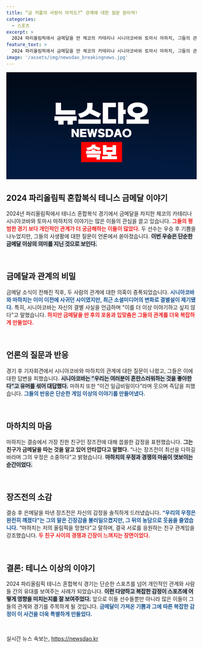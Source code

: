 ```yaml
---
title: “금 커플의 사랑이 아직도?” 관계에 대한 질문 쏟아져!
categories:
  - 스포츠
excerpt: >
  2024 파리올림픽에서 금메달을 딴 체코의 카테리나 시니아코바와 토마시 마하치, 그들의 관계에 대한 궁금증이 폭발했다! 과거 연인에서 지금은 ‘비밀’이 된 두 사람의 진짜 사연을 알아보자.
feature_text: >
  2024 파리올림픽에서 금메달을 딴 체코의 카테리나 시니아코바와 토마시 마하치, 그들의 관계에 대한 궁금증이 폭발했다! 과거 연인에서 지금은 ‘비밀’이 된 두 사람의 진짜 사연을 알아보자.
image: '/assets/img/newsdao_breakingnews.jpg'
---
```


<p><img src="/assets/img/newsdao_breakingnews.jpg" alt="bookingtag 속보" /></p>

<h2 data-ke-size="size26">2024 파리올림픽 혼합복식 테니스 금메달 이야기</h2>

<p>2024년 파리올림픽에서 테니스 혼합복식 경기에서 금메달을 차지한 체코의 카테리나 시니아코바와 토마시 마하치의 이야기는 많은 이들의 관심을 끌고 있습니다. <b><span style="color: #ee2323;">그들의 평범한 경기 보다 개인적인 관계가 더 궁금해하는 이들이 많았다.</span></b> 두 선수는 우승 후 기쁨을 나누었지만, 그들의 사생활에 대한 질문이 언론에서 쏟아졌습니다. <b><span style="background-color: #21538527;">이번 우승은 단순한 금메달 이상의 의미를 지닌 것으로 보인다.</span></b></p>

<p data-ke-size="size16">&nbsp;</p>

<h2 data-ke-size="size26">금메달과 관계의 비밀</h2>

<p>금메달 소식이 전해진 직후, 두 사람의 관계에 대한 의혹이 증폭되었습니다. <b><span style="color: #1a5490;">시니아코바와 마하치는 이미 이전에 사귀던 사이였지만, 최근 소셜미디어의 변화로 결별설이 제기됐다.</span></b> 특히, 시니아코바는 자신의 결별 사실을 언급하며 "이를 더 이상 이야기하고 싶지 않다"고 말했습니다. <b><span style="color: #ee2323;">하지만 금메달을 딴 후의 포옹과 입맞춤은 그들의 관계를 더욱 복잡하게 만들었다.</span></b></p>

<p data-ke-size="size16">&nbsp;</p>

<h2 data-ke-size="size26">언론의 질문과 반응</h2>

<p>경기 후 기자회견에서 시니아코바와 마하치의 관계에 대한 질문이 나왔고, 그들은 이에 대한 답변을 피했습니다. <b><span style="background-color: #21538527;">시니아코바는 "우리는 여러분이 혼란스러워하는 것을 좋아한다"고 유머를 섞어 대답했다.</span></b> 마하치 또한 “이건 일급비밀이다”라며 웃으며 즉답을 피했습니다. <b><span style="color: #1a5490;">그들의 반응은 단순한 게임 이상의 이야기를 만들어냈다.</span></b></p>

<p data-ke-size="size16">&nbsp;</p>

<h2 data-ke-size="size26">마하치의 마음</h2>

<p>마하치는 결승에서 가장 친한 친구인 장즈전에 대해 씁쓸한 감정을 표현했습니다. <b><span style="ee2323;">그는 친구가 금메달을 따는 것을 알고 있어 안타깝다고 말했다.</span></b> “나는 장즈전이 최선을 다하길 바라며 그의 우정은 소중하다”고 밝혔습니다. <b><span style="background-color: #21538527;">마하치의 우정과 경쟁의 마음이 엿보이는 순간이었다.</span></b> </p>

<p data-ke-size="size16">&nbsp;</p>

<h2 data-ke-size="size26">장즈전의 소감</h2>

<p>결승 후 은메달을 따낸 장즈전은 자신의 감정을 솔직하게 드러냈습니다. <b><span style="color: #1a5490;">“우리의 우정은 완전히 깨졌다”는 그의 말은 긴장감을 불러일으켰지만, 그 뒤의 농담으로 웃음을 줄였습니다.</span></b> “마하치는 저의 올림픽을 망쳤다”고 말하며, 결국 서로를 응원하는 친구 관계임을 강조했습니다. <b><span style="color: #ee2323;">두 친구 사이의 경쟁과 긴장이 느껴지는 장면이었다.</span></b> </p>

<p data-ke-size="size16">&nbsp;</p>

<h2 data-ke-size="size26">결론: 테니스 이상의 이야기</h2>

<p>2024 파리올림픽 테니스 혼합복식 경기는 단순한 스포츠를 넘어 개인적인 관계와 사람들 간의 유대를 보여주는 사례가 되었습니다. <b><span style="background-color: #21538527;">이런 다양하고 복잡한 감정이 스포츠에 어떻게 영향을 미치는지를 잘 보여주었다.</span></b> 앞으로 이들 선수들뿐만 아니라 많은 이들이 그들의 관계와 경기를 주목하게 될 것입니다. <b><span style="color: #1a5490;">금메달이 가져온 기쁨과 그에 따른 복잡한 감정이 이 사건을 더욱 특별하게 만들었다.</span></b> </p>

<p data-ke-size="size16">&nbsp;</p>
실시간 뉴스 속보는, <a href="https://newsdao.kr" rel="dofollow">https://newsdao.kr</a>


